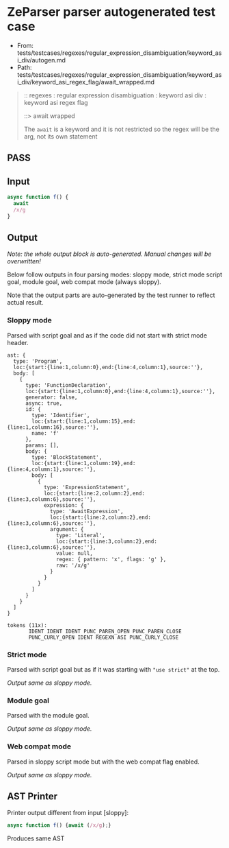 # ZeParser parser autogenerated test case

- From: tests/testcases/regexes/regular_expression_disambiguation/keyword_asi_div/autogen.md
- Path: tests/testcases/regexes/regular_expression_disambiguation/keyword_asi_div/keyword_asi_regex_flag/await_wrapped.md

> :: regexes : regular expression disambiguation : keyword asi div : keyword asi regex flag
>
> ::> await wrapped
>
> The `await` is a keyword and it is not restricted so the regex will be the arg, not its own statement

## PASS

## Input

`````js
async function f() {
  await
  /x/g
}
`````

## Output

_Note: the whole output block is auto-generated. Manual changes will be overwritten!_

Below follow outputs in four parsing modes: sloppy mode, strict mode script goal, module goal, web compat mode (always sloppy).

Note that the output parts are auto-generated by the test runner to reflect actual result.

### Sloppy mode

Parsed with script goal and as if the code did not start with strict mode header.

`````
ast: {
  type: 'Program',
  loc:{start:{line:1,column:0},end:{line:4,column:1},source:''},
  body: [
    {
      type: 'FunctionDeclaration',
      loc:{start:{line:1,column:0},end:{line:4,column:1},source:''},
      generator: false,
      async: true,
      id: {
        type: 'Identifier',
        loc:{start:{line:1,column:15},end:{line:1,column:16},source:''},
        name: 'f'
      },
      params: [],
      body: {
        type: 'BlockStatement',
        loc:{start:{line:1,column:19},end:{line:4,column:1},source:''},
        body: [
          {
            type: 'ExpressionStatement',
            loc:{start:{line:2,column:2},end:{line:3,column:6},source:''},
            expression: {
              type: 'AwaitExpression',
              loc:{start:{line:2,column:2},end:{line:3,column:6},source:''},
              argument: {
                type: 'Literal',
                loc:{start:{line:3,column:2},end:{line:3,column:6},source:''},
                value: null,
                regex: { pattern: 'x', flags: 'g' },
                raw: '/x/g'
              }
            }
          }
        ]
      }
    }
  ]
}

tokens (11x):
       IDENT IDENT IDENT PUNC_PAREN_OPEN PUNC_PAREN_CLOSE
       PUNC_CURLY_OPEN IDENT REGEXN ASI PUNC_CURLY_CLOSE
`````

### Strict mode

Parsed with script goal but as if it was starting with `"use strict"` at the top.

_Output same as sloppy mode._

### Module goal

Parsed with the module goal.

_Output same as sloppy mode._

### Web compat mode

Parsed in sloppy script mode but with the web compat flag enabled.

_Output same as sloppy mode._

## AST Printer

Printer output different from input [sloppy]:

````js
async function f() {await (/x/g);}
````

Produces same AST
